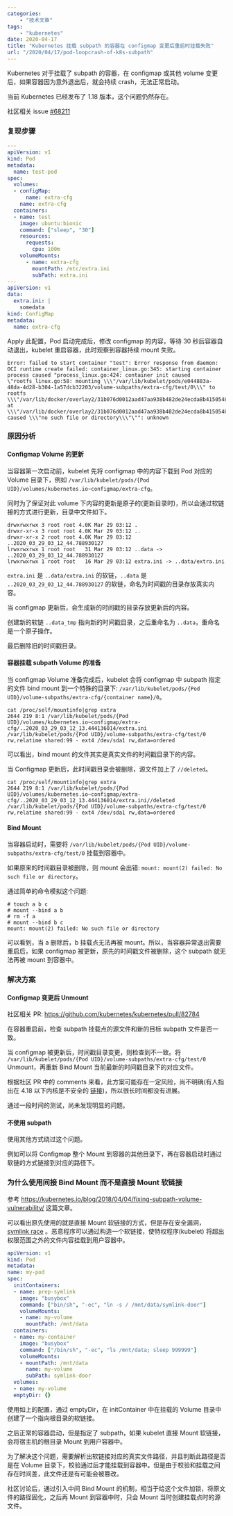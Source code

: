 ```yaml
---
categories:
    - "技术文章"
tags:
    - "kubernetes"
date: 2020-04-17
title: "Kubernetes 挂载 subpath 的容器在 configmap 变更后重启时挂载失败"
url: "/2020/04/17/pod-loopcrash-of-k8s-subpath"
---
```


Kubernetes 对于挂载了 subpath 的容器，在 configmap 或其他 volume 变更后，如果容器因为意外退出后，就会持续 crash，无法正常启动。

当前 Kubernetes 已经发布了 1.18 版本，这个问题仍然存在。

<!--more-->

社区相关 issue [#68211](https://github.com/kubernetes/kubernetes/issues/68211)

### 复现步骤

```yaml
---
apiVersion: v1
kind: Pod 
metadata:
  name: test-pod
spec:
  volumes:
  - configMap:
      name: extra-cfg
    name: extra-cfg
  containers:
  - name: test
    image: ubuntu:bionic
    command: ["sleep", "30"]
    resources:
      requests:
        cpu: 100m
    volumeMounts:
      - name: extra-cfg
        mountPath: /etc/extra.ini
        subPath: extra.ini
---
apiVersion: v1
data:
  extra.ini: |
    somedata
kind: ConfigMap
metadata:
  name: extra-cfg
```

Apply 此配置，Pod 启动完成后，修改 configmap 的内容，等待 30 秒后容器自动退出，kubelet 重启容器，此时观察到容器持续 mount 失败。

```
Error: failed to start container "test": Error response from daemon: OCI runtime create failed: container_linux.go:345: starting container process caused "process_linux.go:424: container init caused \"rootfs_linux.go:58: mounting \\\"/var/lib/kubelet/pods/e044883a-48da-4d28-b304-1a57dcb32203/volume-subpaths/extra-cfg/test/0\\\" to rootfs \\\"/var/lib/docker/overlay2/31b076d0012aad47aa938b482de24ecda8b41505489a22f63b8a3e4ce39b43ba/merged\\\" at \\\"/var/lib/docker/overlay2/31b076d0012aad47aa938b482de24ecda8b41505489a22f63b8a3e4ce39b43ba/merged/etc/extra.ini\\\" caused \\\"no such file or directory\\\"\"": unknown
```

### 原因分析

#### Configmap Volume 的更新

当容器第一次启动前，kubelet 先将 configmap 中的内容下载到 Pod 对应的 Volume 目录下，例如  `/var/lib/kubelet/pods/{Pod UID}/volumes/kubernetes.io~configmap/extra-cfg`。

同时为了保证对此 volume 下内容的更新是原子的(更新目录时)，所以会通过软链接的方式进行更新，目录中文件如下。

```
drwxrwxrwx 3 root root 4.0K Mar 29 03:12 .
drwxr-xr-x 3 root root 4.0K Mar 29 03:12 ..
drwxr-xr-x 2 root root 4.0K Mar 29 03:12 ..2020_03_29_03_12_44.788930127
lrwxrwxrwx 1 root root   31 Mar 29 03:12 ..data -> ..2020_03_29_03_12_44.788930127
lrwxrwxrwx 1 root root   16 Mar 29 03:12 extra.ini -> ..data/extra.ini
```

`extra.ini` 是 `..data/extra.ini` 的软链，`..data` 是 `..2020_03_29_03_12_44.788930127` 的软链，命名为时间戳的目录存放真实内容。

当 configmap 更新后，会生成新的时间戳的目录存放更新后的内容。

创建新的软链 `..data_tmp` 指向新的时间戳目录，之后重命名为 `..data`，重命名是一个原子操作。

最后删除旧的时间戳目录。

#### 容器挂载 subpath Volume 的准备

当 configmap Volume 准备完成后，kubelet 会将 configmap 中 subpath 指定的文件 bind mount 到一个特殊的目录下: `/var/lib/kubelet/pods/{Pod UID}/volume-subpaths/extra-cfg/{container name}/0`。

```
cat /proc/self/mountinfo|grep extra
2644 219 8:1 /var/lib/kubelet/pods/{Pod UID}/volumes/kubernetes.io~configmap/extra-cfg/..2020_03_29_03_12_13.444136014/extra.ini /var/lib/kubelet/pods/{Pod UID}/volume-subpaths/extra-cfg/test/0 rw,relatime shared:99 - ext4 /dev/sda1 rw,data=ordered
```

可以看出，bind mount 的文件其实是真实文件的时间戳目录下的内容。

当 Configmap 更新后，此时间戳目录会被删除，源文件加上了 `//deleted`。

```
cat /proc/self/mountinfo|grep extra
2644 219 8:1 /var/lib/kubelet/pods/{Pod UID}/volumes/kubernetes.io~configmap/extra-cfg/..2020_03_29_03_12_13.444136014/extra.ini//deleted /var/lib/kubelet/pods/{Pod UID}/volume-subpaths/extra-cfg/test/0 rw,relatime shared:99 - ext4 /dev/sda1 rw,data=ordered
```

#### Bind Mount

当容器启动时，需要将 `/var/lib/kubelet/pods/{Pod UID}/volume-subpaths/extra-cfg/test/0` 挂载到容器中。

如果原来的时间戳目录被删除，则 mount 会出错: `mount: mount(2) failed: No such file or directory`。

通过简单的命令模拟这个问题:

```
# touch a b c
# mount --bind a b
# rm -f a
# mount --bind b c
mount: mount(2) failed: No such file or directory
```

可以看到，当 a 删除后，b 挂载点无法再被 mount。所以，当容器异常退出需要重启后，如果 configmap 被更新，原先的时间戳文件被删除，这个 subpath 就无法再被 mount 到容器中。

### 解决方案

#### Configmap 变更后 Unmount

社区相关 PR: https://github.com/kubernetes/kubernetes/pull/82784

在容器重启前，检查 subpath 挂载点的源文件和新的目标 subpath 文件是否一致。

当 configmap 被更新后，时间戳目录变更，则检查到不一致。将 `/var/lib/kubelet/pods/{Pod UID}/volume-subpaths/extra-cfg/test/0` Unmount，再重新 Bind Mount 当前最新的时间戳目录下的对应文件。

根据社区 PR 中的 comments 来看，此方案可能存在一定风险，尚不明确(有人指出在 4.18 以下内核是不安全的 [链接](https://github.com/es-container/kubernetes/pull/24/files#diff-f0ba2b2ac6f7b574258c97a4001460b2R829))，所以很长时间都没有进展。

通过一段时间的测试，尚未发现明显的问题。

#### 不使用 subpath

使用其他方式绕过这个问题。

例如可以将 Configmap 整个 Mount 到容器的其他目录下，再在容器启动时通过软链的方式链接到对应的路径下。

### 为什么使用间接 Bind Mount 而不是直接 Mount 软链接

参考 https://kubernetes.io/blog/2018/04/04/fixing-subpath-volume-vulnerability/ 这篇文章。

可以看出原先使用的就是直接 Mount 软链接的方式，但是存在安全漏洞，[symlink race](https://en.wikipedia.org/wiki/Symlink_race) 。恶意程序可以通过构造一个软链接，使特权程序(kubelet) 将超出权限范围之外的文件内容挂载到用户容器中。

```yaml
apiVersion: v1
kind: Pod
metadata:
name: my-pod
spec:
  initContainers:
  - name: prep-symlink
    image: "busybox"
    command: ["bin/sh", "-ec", "ln -s / /mnt/data/symlink-door"]
    volumeMounts:
    - name: my-volume
      mountPath: /mnt/data
  containers:
  - name: my-container
    image: "busybox"
    command: ["/bin/sh", "-ec", "ls /mnt/data; sleep 999999"]
    volumeMounts:
    - mountPath: /mnt/data
      name: my-volume
      subPath: symlink-door
  volumes:
  - name: my-volume
  emptyDir: {}
```

使用如上的配置，通过 emptyDir，在 initContainer 中在挂载的 Volume 目录中创建了一个指向根目录的软链接。

之后正常的容器启动，但是指定了 subpath，如果 kubelet 直接 Mount 软链接，会将宿主机的根目录 Mount 到用户容器中。

为了解决这个问题，需要解析出软链接对应的真实文件路径，并且判断此路径是否是在 Volume 目录下，校验通过后才能挂载到容器中。但是由于校验和挂载之间存在时间差，此文件还是有可能会被篡改。

社区讨论后，通过引入中间 Bind Mount 的机制，相当于给这个文件加锁，将原文件的路径固化，之后再 Mount 到容器中时，只会 Mount 当时创建挂载点时的源文件。

